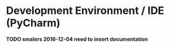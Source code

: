 # Development Environment / IDE (PyCharm) #

**TODO smalers 2016-12-04 need to insert documentation**
